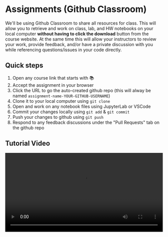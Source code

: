 # Assignments (Github Classroom)

We'll be using Github Classroom to share all resources for class. This will allow you to retrieve and work on class, lab, and HW notebooks on your local computer **without having to click the download** button from the course website. At the same time this will allow your instructors to review your work, provide feedback, and/or have a private discussion with you while referencing questions/issues in your code directly.

  ## Quick steps

  1. Open any course link that starts with 📚 
  2. Accept the assignment in your browser
  3. Click the URL to go the auto-created github repo (this will alway be named `assignment-name-YOUR-GITHUB-USERNAME`)
  4. Clone it to your local computer using `git clone`
  5. Open and work on any notebook files using JupyterLab or VSCode
  6. Commit your changes locally using `git add` & `git commit`
  7. Push your changes to github using `git push`
  8. Respond to any feedback discussions under the "Pull Requests" tab on the github repo


  ## Tutorial Video

<video width="100%" controls>
  <source src="https://www.dropbox.com/scl/fi/g095grpml8pukno1npwaq/github_classroom.mp4?rlkey=lb5oselwvksefv3ms13asscql&dl=1" type="video/mp4">

